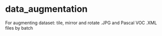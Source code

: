 # data_augmentation
For augmenting dataset: tile, mirror and rotate .JPG and Pascal VOC .XML files by batch
